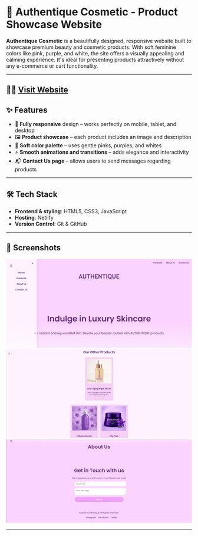 # 🌸 Authentique Cosmetic - Product Showcase Website

**Authentique Cosmetic** is a beautifully designed, responsive website built to showcase premium beauty and cosmetic products. With soft feminine colors like pink, purple, and white, the site offers a visually appealing and calming experience. It's ideal for presenting products attractively without any e-commerce or cart functionality.

---



🔗🌐 [Visit Website](https://authentique-luxury.netlify.app/) 
---

## ✨ Features

- 📱 **Fully responsive** design – works perfectly on mobile, tablet, and desktop
- 🖼️ **Product showcase** – each product includes an image and description
- 🎨 **Soft color palette** – uses gentle pinks, purples, and whites
- ⚡ **Smooth animations and transitions** – adds elegance and interactivity
- 📬 **Contact Us page** – allows users to send messages regarding products

---

## 🛠️ Tech Stack

- **Frontend & styling**: HTML5, CSS3, JavaScript
- **Hosting**: Netlify
- **Version Control**: Git & GitHub

---

## 📸 Screenshots

<!-- Add your own screenshots in the repo and link here -->
![Homepage](./assets/home.png)
![Product Listing](./assets/products.png)
![Contact Page](./assets/contact.png)

---

